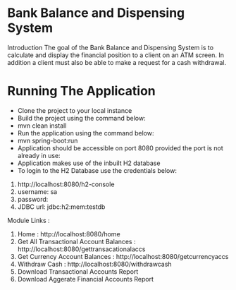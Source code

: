 # Bank Balance and Dispensing System

Introduction
The goal of the Bank Balance and Dispensing System is to calculate and display the financial position to a client on an ATM screen.  In addition a client must also be able to make a request for a cash withdrawal.


# Running The Application
- Clone the project to your local instance
- Build the project using the command below:
- mvn clean install
- Run the application using the command below:
- mvn spring-boot:run 
- Application should be accessible on port 8080 provided the port is not already in use:
- Application makes use of the inbuilt H2 database
- To login to the H2 Database use the credentials below:

1.	http://localhost:8080/h2-console
2.	username: sa
3.	password: 
4.	JDBC url: jdbc:h2:mem:testdb
	


Module Links :
1.	Home : http://localhost:8080/home
2.	Get All Transactional Account Balances : http://localhost:8080/gettransacationalaccs 
3.	 Get Currency Account Balances : http://localhost:8080/getcurrencyaccs
4.	Withdraw Cash : http://localhost:8080/withdrawcash
5.	Download Transactional Accounts Report 
6.	Download Aggerate Financial Accounts Report
